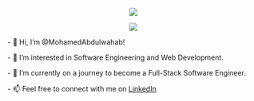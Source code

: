 <p align="center">
  <img src="http://github-readme-streak-stats.herokuapp.com?user=MohamedAbdulwahab&theme=dark"/>
</p>

<p align="center">
  <img src="https://www.codewars.com/users/Mabdulwahab/badges/large"/>
</p>


<p align="left"> </p>
<p align="left"> - 👋 Hi, I’m @MohamedAbdulwahab! </p>
<p align="left"> - 👀 I’m interested in Software Engineering and Web Development. </p>
<p align="left"> - 🌱 I’m currently on a journey to become a Full-Stack Software Engineer. </p>
<p align="left"> - 📫 Feel free to connect with me on <a href="https://www.linkedin.com/in/iammohamedabdulwahab/">LinkedIn</a></p>

  
<!---
- MohamedAbdulwahab/MohamedAbdulwahab is a ✨ special ✨ repository because its `README.md` (this file) appears on your GitHub profile.
- You can click the Preview link to take a look at your changes..
--->
